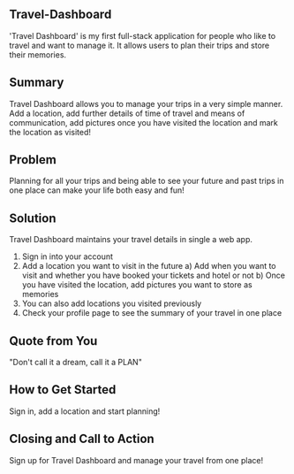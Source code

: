 ## Travel-Dashboard ##
  'Travel Dashboard' is my first full-stack application for people who like to travel and want to manage it. It allows users to plan their trips and store their memories.

## Summary ##
  Travel Dashboard allows you to manage your trips in a very simple manner. Add a location, add further details of time of travel and means of communication, add pictures once you have visited the location and mark the location as visited!

## Problem ##
  Planning for all your trips and being able to see your future and past trips in one place can make your life both easy and fun!

## Solution ##
  Travel Dashboard maintains your travel details in single a web app.

  1. Sign in into your account
  2. Add a location you want to visit in the future
      a) Add when you want to visit and whether you have booked your tickets and hotel or not
      b) Once you have visited the location, add pictures you want to store as memories
  3. You can also add locations you visited previously
  4. Check your profile page to see the summary of your travel in one place

## Quote from You ##
  "Don't call it a dream, call it a PLAN"

## How to Get Started ##
  Sign in, add a location and start planning!

## Closing and Call to Action ##
  Sign up for Travel Dashboard and manage your travel from one place!


